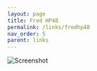 ```yaml
---
layout: page
title: Fred HP48
permalink: /links/fredhp48
nav_order: 5
parent: links
---
```


![Screenshot](/assets/images/HP48_Captura_01.png)